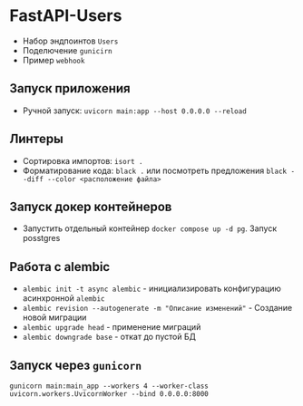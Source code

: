 # FastAPI-Users

- Набор эндпоинтов `Users`
- Поделючение `gunicirn`
- Пример `webhook`

## Запуск приложения

- Ручной запуск: `uvicorn main:app --host 0.0.0.0 --reload`

## Линтеры

- Сортировка импортов: `isort .`
- Форматирование кода: `black .` или посмотреть предложения `black --diff --color <расположение файла>`

## Запуск докер контейнеров

- Запустить отдельный контейнер `docker compose up -d pg`. Запуск posstgres

## Работа с alembic

- `alembic init -t async alembic` - инициализировать конфигурацию асинхронной `alembic`
- `alembic revision --autogenerate -m "Описание изменений"` - Создание новой миграции
- `alembic upgrade head` - применение миграций
- `alembic downgrade base` - откат до пустой БД

## Запуск через `gunicorn`

```shell
gunicorn main:main_app --workers 4 --worker-class uvicorn.workers.UvicornWorker --bind 0.0.0.0:8000
```
